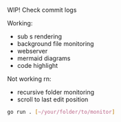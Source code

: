 WIP! Check commit logs 

Working: 

- sub s rendering 
- background file monitoring 
- webserver 
- mermaid diagrams 
- code highlight

Not working rn: 

- recursive folder monitoring
- scroll to last edit position

```bash
go run . [~/your/folder/to/monitor]
```